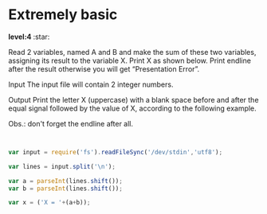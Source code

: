 # Extremely basic 

 <p> <strong> level:4 </strong> :star: </p>

<p> Read 2 variables, named A and B and make the sum of these two variables, assigning its result to the variable X. Print X as shown below. Print endline after the result otherwise you will get “Presentation Error”.

<!--
leia 2 variáveis , com o nome a e b e faça a soma das duas variáveis , colocando este resultado para a variavel x , imprima x com shown below , imprima o fim da linha depois o resultado otherwise voce vai pegar a presentação de erro . -->

Input
The input file will contain 2 integer numbers.

<!--
entrada 
a entrada do arquivo vai conter 2 números inteiros .-->

Output
Print the letter X (uppercase) with a blank space before and after the equal signal followed by the value of X, according to the following example.

<!--
Saida 
imprima a letra x ( maiusculo ) com um espaço em branco antes e depois o sinal de igual followed do valor de X , seguindo de acordo com o exemplo .
-->

Obs.: don't forget the endline after all.

<!--

Obs : Não esqueça o final da linha depois de tudo .

-->

```javascript 


var input = require('fs').readFileSync('/dev/stdin','utf8');

var lines = input.split('\n');

var a = parseInt(lines.shift());
var b = parseInt(lines.shift());

var x = ('X = '+(a+b));


```